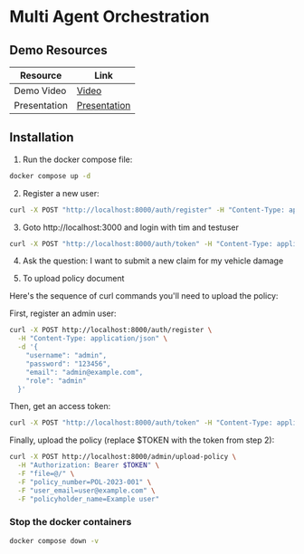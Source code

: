 # Multi Agent Orchestration

## Demo Resources

| Resource                 | Link                                                                                        |
|--------------------------|---------------------------------------------------------------------------------------------|
| Demo Video               | [Video](https://drive.google.com/file/d/1Z2OoHb1Icddng1IHR5FZapMSYPWTfi8g/view?usp=sharing) |
| Presentation             | [Presentation](https://docs.google.com/presentation/d/1q2W3_uqtSDLbmOjDrcF6gOGqy_RTLN5M/edit?usp=sharing&ouid=104273624844049636845&rtpof=true&sd=true) |

## Installation

1. Run the docker compose file:
```bash
docker compose up -d
```

2. Register a new user:
```bash
curl -X POST "http://localhost:8000/auth/register" -H "Content-Type: application/json" -d '{"username":"tim","password":"123456","email":"tim@example.com","role":"user"}'
```

3. Goto http://localhost:3000 and login with tim and testuser
```bash
curl -X POST "http://localhost:8000/auth/token" -H "Content-Type: application/x-www-form-urlencoded" --data-raw 'username=tim&password=123456'
```

4. Ask the question: I want to submit a new claim for my vehicle damage

5. To upload policy document

Here's the sequence of curl commands you'll need to upload the policy:

First, register an admin user:
```bash
curl -X POST http://localhost:8000/auth/register \
  -H "Content-Type: application/json" \
  -d '{
    "username": "admin",
    "password": "123456",
    "email": "admin@example.com",
    "role": "admin"
  }'
```

Then, get an access token:
```bash
curl -X POST "http://localhost:8000/auth/token" -H "Content-Type: application/x-www-form-urlencoded" --data-raw 'username=admin&password=123456'
```

Finally, upload the policy (replace $TOKEN with the token from step 2):
```bash
curl -X POST http://localhost:8000/admin/upload-policy \
  -H "Authorization: Bearer $TOKEN" \
  -F "file=@/" \
  -F "policy_number=POL-2023-001" \
  -F "user_email=user@example.com" \
  -F "policyholder_name=Example user"
```

  ### Stop the docker containers
  ```bash
  docker compose down -v
  ```